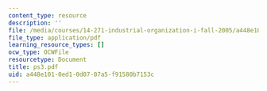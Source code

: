 ```yaml
---
content_type: resource
description: ''
file: /media/courses/14-271-industrial-organization-i-fall-2005/a448e1010ed10d0707a5f91580b7153c_ps3.pdf
file_type: application/pdf
learning_resource_types: []
ocw_type: OCWFile
resourcetype: Document
title: ps3.pdf
uid: a448e101-0ed1-0d07-07a5-f91580b7153c
---
```

